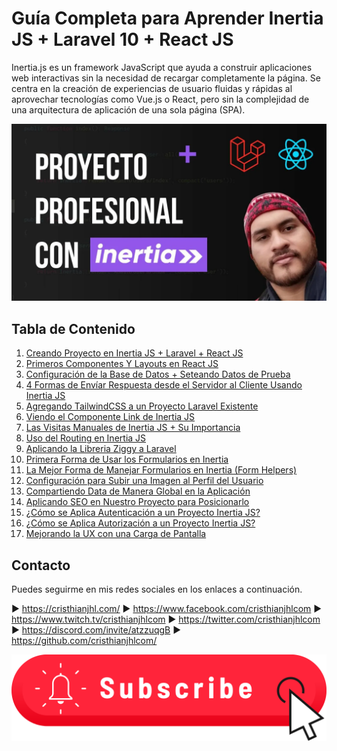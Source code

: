 # Guía Completa para Aprender Inertia JS + Laravel 10 + React JS

Inertia.js es un framework JavaScript que ayuda a construir aplicaciones web interactivas sin la necesidad de recargar completamente la página. Se centra en la creación de experiencias de usuario fluidas y rápidas al aprovechar tecnologías como Vue.js o React, pero sin la complejidad de una arquitectura de aplicación de una sola página (SPA).

<p align="center"><a href="https://www.youtube.com/playlist?list=PLs6-qUGNfXBlGn1b3kGzclzM32B9OXDUI" target="_blank"><img src="public/assets/image/inertia-repo.webp" width="1200" alt="Inertia JS Course"></a></p>

## Tabla de Contenido

1. [Creando Proyecto en Inertia JS + Laravel + React JS](https://youtu.be/mPflwQVvQtw?si=vpAmdGNMGVK5fdTs)
2. [Primeros Componentes Y Layouts en React JS](https://youtu.be/BVkBc6Bvph8?si=Q8481nsm2EZ4wqvU)
3. [Configuración de la Base de Datos + Seteando Datos de Prueba](https://youtu.be/29GiTkSFGcI?si=nByvR7HoDuOCeCB8)
4. [4 Formas de Envíar Respuesta desde el Servidor al Cliente Usando Inertia JS](https://youtu.be/i3t0--KiWw8?si=K9t0RFhU8qQ6TGSg)
5. [Agregando TailwindCSS a un Proyecto Laravel Existente](https://youtu.be/2y2du2Ngwlg?si=6AryhI-CgY4qNYjk)
6. [Viendo el Componente Link de Inertia JS](https://youtu.be/Z-ARZZnOmjU?si=x5XW1rDZ3QfE2IhA)
7. [Las Visitas Manuales de Inertia JS + Su Importancia](https://youtu.be/rNfmIjn9VXs?si=2sHtIV0tc8VwJBIf)
8. [Uso del Routing en Inertia JS](https://youtu.be/Z9t9t6CVqrs?si=cl1TxjutOLU1N_u5)
9. [Aplicando la Libreria Ziggy a Laravel](https://youtu.be/SswEl-9t1V0?si=YCAm1Xpa2oD5UWag)
10. [Primera Forma de Usar los Formularios en Inertia](https://youtu.be/hkbcva_5xuo?si=eBPXUDXbayr0N0sx)
11. [La Mejor Forma de Manejar Formularios en Inertia (Form Helpers)](https://youtu.be/-w_edoxxy_0?si=sX6dbQoSvpJAaUmd)
12. [Configuración para Subir una Imagen al Perfil del Usuario](https://youtu.be/aDKkk1ykuTY?si=rWvtScBhLSq7Kp77)
13. [Compartiendo Data de Manera Global en la Aplicación](https://youtu.be/hBFzBPLwOK0?si=pxiuamYK0vPbDaBB)
14. [Aplicando SEO en Nuestro Proyecto para Posicionarlo](https://youtu.be/6J8HV7gMrzA?si=EEqT594d7Ae39bgy)
15. [¿Cómo se Aplica Autenticación a un Proyecto Inertia JS?](https://youtu.be/uvGUfMw7o44?si=AzlLUKZ28xQP6G23)
16. [¿Cómo se Aplica Autorización a un Proyecto Inertia JS?](https://youtu.be/YjovF96gSmY?si=31uJTsJLZCHmuZtk)
17. [Mejorando la UX con una Carga de Pantalla](https://youtu.be/oJcyWPAa7VY?si=fBznefn7LVWdtSyT)

## Contacto

Puedes seguirme en mis redes sociales en los enlaces a continuación.

► https://cristhianjhl.com/
► https://www.facebook.com/cristhianjhlcom
► https://www.twitch.tv/cristhianjhlcom
► https://twitter.com/cristhianjhlcom
► https://discord.com/invite/atzzuqgB
► https://github.com/cristhianjhlcom/

<p align="center"><a href="https://www.youtube.com/@cristhianjhlcom?sub_confirmation=1" target="_blank"><img src="public/assets/image/subscribe-button.png" width="1200" alt="Inertia JS Course"></a></p>

